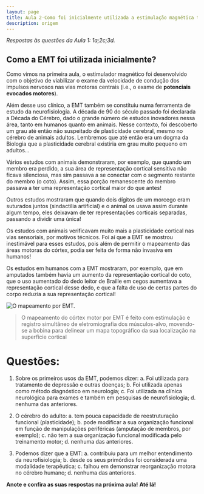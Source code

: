 ```yaml
---
layout: page
title: Aula 2-Como foi inicialmente utilizada a estimulação magnética transcraniana (EMT)?
description: origem
---
```


*Respostas às questões da Aula 1: 1a;2c;3d.*

## Como a EMT foi utilizada inicialmente?

Como vimos na primeira aula, o estimulador magnético foi desenvolvido com o objetivo de viabilizar o exame da velocidade de condução dos impulsos nervosos nas vias motoras centrais (i.e., o exame de **potenciais evocados motores**).

Além desse uso clínico, a EMT também se constituiu numa ferramenta de estudo da neurofisiologia. A década de 90 do século passado foi declarada a Década do Cérebro, dado o grande número de estudos inovadores nessa área, tanto em humanos quanto em animais. Nesse contexto, foi descoberto um grau até então não suspeitado de plasticidade cerebral, mesmo no cérebro de animais adultos. Lembremos que até então era um dogma da Biologia que a plasticidade cerebral existiria em grau muito pequeno em adultos...

Vários estudos com animais demonstraram, por exemplo, que quando um membro era perdido, a sua área de representação cortical sensitiva não ficava silenciosa, mas sim passava a se conectar com o segmento restante do membro (o coto). Assim, essa porção remanescente do membro passava a ter uma representação cortical maior do que antes!

Outros estudos mostraram que quando dois dígitos de um morcego eram suturados juntos (sindactilia artificial) e o animal os usava assim durante algum tempo, eles deixavam de ter representações corticais separadas, passando a dividir uma única!

Os estudos com animais verificavam muito mais a plasticidade cortical nas vias sensoriais, por motivos técnicos. Foi aí que a EMT se mostrou inestimável para esses estudos, pois além de permitir o mapeamento das áreas motoras do córtex, podia ser feita de forma não invasiva em humanos!

Os estudos em humanos com a EMT mostraram, por exemplo, que em amputados também havia um aumento da representação cortical do coto, que o uso aumentado do dedo leitor de Braille em cegos aumentava a representação cortical desse dedo, e que a falta de uso de certas partes do corpo reduzia a sua representação cortical!

![O mapeamento por EMT.](http://familiabrasil.org/imagens/tms_mapping2.gif)
>O mapeamento do córtex motor por EMT é feito com estimulação e registro simultâneo de eletromiografia dos músculos-alvo, movendo-se a bobina para delinear um mapa topográfico da sua localização na superfície cortical

# Questões:

1. Sobre os primeiros usos da EMT, podemos dizer:
a. Foi utilizada para tratamento de depressão e outras doenças;
b. Foi utilizada apenas como método diagnóstico em neurologia;
c. Foi utilizada na clínica neurológica para exames e também em pesquisas de neurofisiologia;
d. nenhuma das anteriores.

2. O cérebro do adulto:
a. tem pouca capacidade de reestruturação funcional (plasticidade);
b. pode modificar a sua organização funcional em função de manipulações periféricas (amputação de membros, por exemplo);
c. não tem a sua organização funcional modificada pelo treinamento motor;
d. nenhuma das anteriores.

3. Podemos dizer que a EMT:
a. contribuiu para um melhor entendimento da neurofisiologia;
b. desde os seus primórdios foi considerada uma modalidade terapêutica;
c. falhou em demonstrar reorganização motora no cérebro humano;
d. nenhuma das anteriores.


**Anote e confira as suas respostas na próxima aula!**
**Até lá!**
